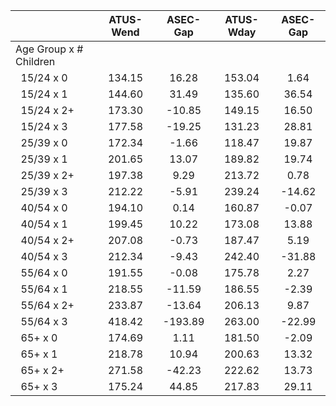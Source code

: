 
|                      |    ATUS-Wend |     ASEC-Gap |    ATUS-Wday |     ASEC-Gap |
| -------------------- | :----------: | :----------: | :----------: | :----------: |
| Age Group x # Children |              |              |              |              |
| &nbsp;&nbsp;15/24 x 0 |       134.15 |        16.28 |       153.04 |         1.64 |
| &nbsp;&nbsp;15/24 x 1 |       144.60 |        31.49 |       135.60 |        36.54 |
| &nbsp;&nbsp;15/24 x 2+ |       173.30 |       -10.85 |       149.15 |        16.50 |
| &nbsp;&nbsp;15/24 x 3 |       177.58 |       -19.25 |       131.23 |        28.81 |
| &nbsp;&nbsp;25/39 x 0 |       172.34 |        -1.66 |       118.47 |        19.87 |
| &nbsp;&nbsp;25/39 x 1 |       201.65 |        13.07 |       189.82 |        19.74 |
| &nbsp;&nbsp;25/39 x 2+ |       197.38 |         9.29 |       213.72 |         0.78 |
| &nbsp;&nbsp;25/39 x 3 |       212.22 |        -5.91 |       239.24 |       -14.62 |
| &nbsp;&nbsp;40/54 x 0 |       194.10 |         0.14 |       160.87 |        -0.07 |
| &nbsp;&nbsp;40/54 x 1 |       199.45 |        10.22 |       173.08 |        13.88 |
| &nbsp;&nbsp;40/54 x 2+ |       207.08 |        -0.73 |       187.47 |         5.19 |
| &nbsp;&nbsp;40/54 x 3 |       212.34 |        -9.43 |       242.40 |       -31.88 |
| &nbsp;&nbsp;55/64 x 0 |       191.55 |        -0.08 |       175.78 |         2.27 |
| &nbsp;&nbsp;55/64 x 1 |       218.55 |       -11.59 |       186.55 |        -2.39 |
| &nbsp;&nbsp;55/64 x 2+ |       233.87 |       -13.64 |       206.13 |         9.87 |
| &nbsp;&nbsp;55/64 x 3 |       418.42 |      -193.89 |       263.00 |       -22.99 |
| &nbsp;&nbsp;65+ x 0  |       174.69 |         1.11 |       181.50 |        -2.09 |
| &nbsp;&nbsp;65+ x 1  |       218.78 |        10.94 |       200.63 |        13.32 |
| &nbsp;&nbsp;65+ x 2+ |       271.58 |       -42.23 |       222.62 |        13.73 |
| &nbsp;&nbsp;65+ x 3  |       175.24 |        44.85 |       217.83 |        29.11 |

